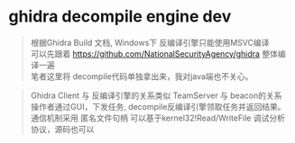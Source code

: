 # ghidra decompile engine dev

> 根据Ghidra Build 文档, Windows下 反编译引擎只能使用MSVC编译       
> 可以先跟着 https://github.com/NationalSecurityAgency/ghidra 整体编译一遍      
> 笔者这里将 decompile代码单独拿出来，我对java端也不关心。  

> Ghidra Client 与 反编译引擎的关系类似  TeamServer 与 beacon的关系     
> 操作者通过GUI，下发任务,   decompile反编译引擎领取任务并返回结果。    
> 通信机制采用 匿名文件句柄  可以基于kernel32!Read/WriteFile  调试分析协议，源码也可以  

